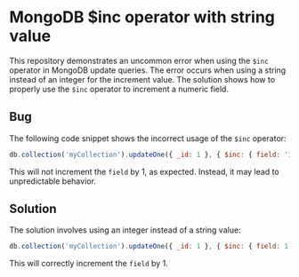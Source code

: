 # MongoDB $inc operator with string value
This repository demonstrates an uncommon error when using the `$inc` operator in MongoDB update queries.  The error occurs when using a string instead of an integer for the increment value.  The solution shows how to properly use the `$inc` operator to increment a numeric field.

## Bug
The following code snippet shows the incorrect usage of the `$inc` operator:
```javascript
db.collection('myCollection').updateOne({ _id: 1 }, { $inc: { field: '1' } });
```
This will not increment the `field` by 1, as expected. Instead, it may lead to unpredictable behavior.

## Solution
The solution involves using an integer instead of a string value:
```javascript
db.collection('myCollection').updateOne({ _id: 1 }, { $inc: { field: 1 } });
```
This will correctly increment the `field` by 1.
